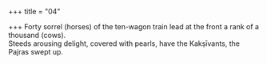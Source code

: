 +++
title = "04"

+++
Forty sorrel (horses) of the ten-wagon train lead at the front a rank of a  thousand (cows).  
Steeds arousing delight, covered with pearls, have the Kakṣīvants, the  Pajras swept up.  